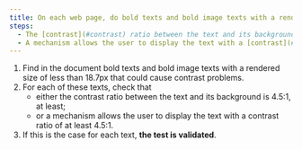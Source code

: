 ```yaml
---
title: On each web page, do bold texts and bold image texts with a rendered size of less than 18.7px meet one of these conditions (excluding special cases)?
steps:
  - The [contrast](#contrast) ratio between the text and its background is at least 4.5:1.
  - A mechanism allows the user to display the text with a [contrast](#contrast) ratio of at least 4.5:1.
---
```


1. Find in the document bold texts and bold image texts with a rendered size of less than 18.7px that could cause contrast problems.
2. For each of these texts, check that
   - either the contrast ratio between the text and its background is 4.5:1, at least;
   - or a mechanism allows the user to display the text with a contrast ratio of at least 4.5:1.
3. If this is the case for each text, **the test is validated**.
